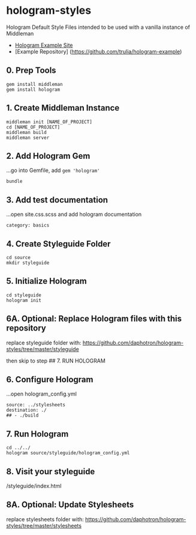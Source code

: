 # hologram-styles
Hologram Default Style Files intended to be used with a vanilla instance of Middleman

- [Hologram Example Site](https://trulia.github.io/hologram/)
- [Example Repository] (https://github.com/trulia/hologram-example)

## 0. Prep Tools
```
gem install middleman
gem install hologram
```

## 1. Create Middleman Instance
```
middleman init [NAME_OF_PROJECT]
cd [NAME_OF_PROJECT]
middleman build
middleman server
```

## 2. Add Hologram Gem
…go into Gemfile, add `gem 'hologram'`
```
bundle
```

## 3. Add test documentation
…open site.css.scss and add hologram documentation
```
category: basics
```

## 4. Create Styleguide Folder
```
cd source
mkdir styleguide
```

## 5. Initialize Hologram
```
cd styleguide
hologram init
```

## 6A. Optional: Replace Hologram files with this repository
replace styleguide folder with:
https://github.com/daphotron/hologram-styles/tree/master/styleguide

then skip to step ## 7. RUN HOLOGRAM

## 6. Configure Hologram
…open hologram_config.yml
```
source: ../stylesheets
destination: ./
## - ./build
```

## 7. Run Hologram
```
cd ../../
hologram source/styleguide/hologram_config.yml
```

## 8. Visit your styleguide
/styleguide/index.html

## 8A. Optional: Update Stylesheets
replace stylesheets folder with:
https://github.com/daphotron/hologram-styles/tree/master/stylesheets


